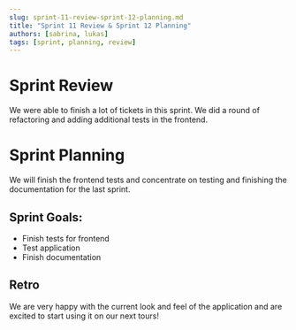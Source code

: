 ```yaml
---
slug: sprint-11-review-sprint-12-planning.md
title: "Sprint 11 Review & Sprint 12 Planning"
authors: [sabrina, lukas]
tags: [sprint, planning, review]
---
```


# Sprint Review
We were able to finish a lot of tickets in this sprint. We did a round of refactoring and adding
additional tests in the frontend.

# Sprint Planning
We will finish the frontend tests and concentrate on testing and finishing the documentation for the last sprint.

## Sprint Goals:
- Finish tests for frontend
- Test application
- Finish documentation

## Retro
We are very happy with the current look and feel of the application and are excited to start using it
on our next tours!
